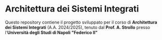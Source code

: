 # Architettura dei Sistemi Integrati

Questo repository contiene il progetto sviluppato per il corso di **Architettura dei Sistemi Integrati** (A.A. 2024/2025), tenuto dal **Prof. A. Strollo** presso l'**Università degli Studi di Napoli "Federico II"**
